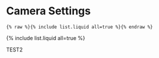 # Camera Settings

```
{% raw %}{% include list.liquid all=true %}{% endraw %}
```

{% include list.liquid all=true %}

TEST2

